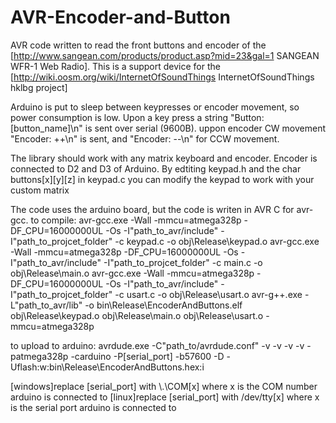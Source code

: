 AVR-Encoder-and-Button
======================

AVR code written to read the front buttons and encoder of the [http://www.sangean.com/products/product.asp?mid=23&gal=1 SANGEAN WFR-1 Web Radio]. This is a support device for the [http://wiki.oosm.org/wiki/InternetOfSoundThings InternetOfSoundThings hklbg project]

Arduino is put to sleep between keypresses or encoder movement, so power consumption is low. Upon a key press a string "Button: [button_name]\n" is sent over serial (9600B). uppon encoder CW movement "Encoder: ++\n" is sent, and "Encoder: --\n" for CCW movement.

The library should work with any matrix keyboard and encoder. Encoder is connected to D2 and D3 of Arduino.
By edtiting keypad.h and the char buttons[x][y][z] in keypad.c you can modify the keypad to work with your custom matrix



The code uses the arduino board, but the code is writen in AVR C for avr-gcc.
to compile:
avr-gcc.exe -Wall -mmcu=atmega328p -DF_CPU=16000000UL -Os -I"path_to_avr/include" -I"path_to_projcet_folder" -c keypad.c -o obj\Release\keypad.o
avr-gcc.exe -Wall -mmcu=atmega328p -DF_CPU=16000000UL -Os -I"path_to_avr/include" -I"path_to_projcet_folder" -c main.c -o obj\Release\main.o
avr-gcc.exe -Wall -mmcu=atmega328p -DF_CPU=16000000UL -Os -I"path_to_avr/include" -I"path_to_projcet_folder" -c usart.c -o obj\Release\usart.o
avr-g++.exe -L"path_to_avr/lib" -o bin\Release\EncoderAndButtons.elf obj\Release\keypad.o obj\Release\main.o obj\Release\usart.o  -mmcu=atmega328p

to upload to arduino:
avrdude.exe -C"path_to/avrdude.conf" -v -v -v -v -patmega328p -carduino -P[serial_port] -b57600 -D -Uflash:w:bin\Release\EncoderAndButtons.hex:i

[windows]replace [serial_port] with \\.\COM[x] where x is the COM number arduino is connected to
[linux]replace [serial_port] with  /dev/tty[x] where x is the serial port arduino is connected to

